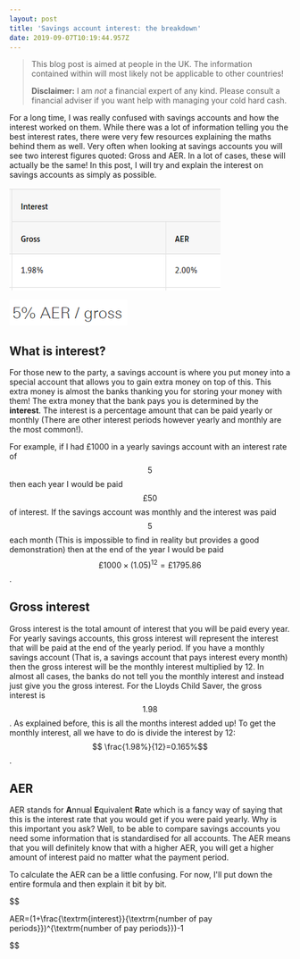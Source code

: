 ```yaml
---
layout: post
title: 'Savings account interest: the breakdown'
date: 2019-09-07T10:19:44.957Z
---
```

> This blog post is aimed at people in the UK. The information contained within will most likely not be applicable to other countries!
>
> **Disclaimer:** I am _not_ a financial expert of any kind. Please consult a financial adviser if you want help with managing your cold hard cash.

For a long time, I was really confused with savings accounts and how the interest worked on them. While there was a lot of information telling you the best interest rates, there were very few resources explaining the maths behind them as well. Very often when looking at savings accounts you will see two interest figures quoted: Gross and AER. In a lot of cases, these will actually be the same! In this post, I will try and explain the interest on savings accounts as simply as possible.

![Lloyds Child Saver](/images/uploads/chrome_2019-09-07_11-25-30.png "Lloyds Child Saver")

![HSBC Regular Saver](/images/uploads/chrome_2019-09-07_11-25-41.png "HSBC Regular Saver")

## What is interest?

For those new to the party, a savings account is where you put money into a special account that allows you to gain extra money on top of this. This extra money is almost the banks thanking you for storing your money with them! The extra money that the bank pays you is determined by the **interest**. The interest is a percentage amount that can be paid yearly or monthly (There are other interest periods however yearly and monthly are the most common!). 

For example, if I had £1000 in a yearly savings account with an interest rate of $$5%$$ then each year I would be paid $$£50$$ of interest. If the savings account was monthly and the interest was paid $$5%$$ each month (This is impossible to find in reality but provides a good demonstration) then at the end of the year I would be paid $$£1000\times (1.05)^{12}=£1795.86 $$. 

## Gross interest

Gross interest is the total amount of interest that you will be paid every year. For yearly savings accounts, this gross interest will represent the interest that will be paid at the end of the yearly period. If you have a monthly savings account (That is, a savings account that pays interest every month) then the gross interest will be the monthly interest multiplied by 12. In almost all cases, the banks do not tell you the monthly interest and instead just give you the gross interest. For the Lloyds Child Saver, the gross interest is $$1.98%$$. As explained before, this is all the months interest added up! To get the monthly interest, all we have to do is divide the interest by 12: $$ \frac{1.98%}{12}=0.165%$$.

## AER

AER stands for **A**nnual **E**quivalent **R**ate which is a fancy way of saying that this is the interest rate that you would get if you were paid yearly. Why is this important you ask? Well, to be able to compare savings accounts you need some information that is standardised for all accounts. The AER means that you will definitely know that with a higher AER, you will get a higher amount of interest paid no matter what the payment period.

To calculate the AER can be a little confusing. For now, I'll put down the entire formula and then explain it bit by bit.

$$

AER=(1+\frac{\textrm{interest}}{\textrm{number of pay periods}})^{\textrm{number of pay periods}})-1

$$
